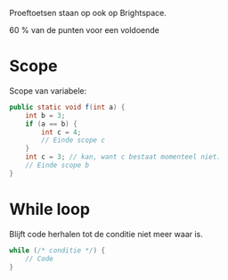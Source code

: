 Proeftoetsen staan op ook op Brightspace.

60 % van de punten voor een voldoende

# Scope
Scope van variabele:
```java
public static void f(int a) {
	int b = 3;
	if (a == b) {
		int c = 4;
		// Einde scope c
	}
	int c = 3; // kan, want c bestaat momenteel niet.
	// Einde scope b
}
```

# While loop
Blijft code herhalen tot de conditie niet meer waar is.

```java
while (/* conditie */) {
	// Code
}
```
